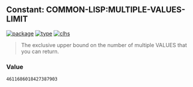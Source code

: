 ## Constant: COMMON-LISP:MULTIPLE-VALUES-LIMIT
[![package](https://img.shields.io/badge/Package-COMMON--LISP-5f9ea0.svg?style=social&colorA=999999)](../) [![type](https://img.shields.io/badge/Type-Constant-5f9ea0.svg?style=social&colorA=999999)](../#constant) [![clhs](https://img.shields.io/badge/CLHS-MULTIPLE--VALUES--LIMIT-5f9ea0.svg?style=social&colorA=999999)](http://www.lispworks.com/documentation/HyperSpec/Body/v_multip.htm) 

> The exclusive upper bound on the number of multiple VALUES that you can
> return.

### Value
```
4611686018427387903
```
